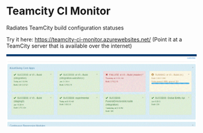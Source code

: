 Teamcity CI Monitor
===================

Radiates TeamCity build configuration statuses

Try it here: https://teamcity-ci-monitor.azurewebsites.net/ (Point it at a TeamCity server that is available over the internet)

![Alt text](/screen.gif "")
